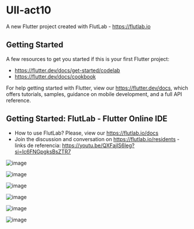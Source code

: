# UII-act10

A new Flutter project created with FlutLab - https://flutlab.io

## Getting Started

A few resources to get you started if this is your first Flutter project:

- https://flutter.dev/docs/get-started/codelab
- https://flutter.dev/docs/cookbook

For help getting started with Flutter, view our
https://flutter.dev/docs, which offers tutorials,
samples, guidance on mobile development, and a full API reference.

## Getting Started: FlutLab - Flutter Online IDE

- How to use FlutLab? Please, view our https://flutlab.io/docs
- Join the discussion and conversation on https://flutlab.io/residents
-links de referencia:
https://youtu.be/QXFajIS6leg?si=Ic6FNGpgksBsZTR7

![image](https://github.com/MatusG128/UII-act10/assets/143744150/fe29e048-b885-4ddc-b859-a4077ed4856f)

![image](https://github.com/MatusG128/UII-act10/assets/143744150/476478da-7b0d-45c9-b203-e9d7de65e92f)

![image](https://github.com/MatusG128/UII-act10/assets/143744150/1a828641-ebb9-43f4-bfcd-4ab196ae1d2c)

![image](https://github.com/MatusG128/UII-act10/assets/143744150/2a18e142-568e-4d48-b907-8b6e7e241714)

![image](https://github.com/MatusG128/UII-act10/assets/143744150/3047df61-9801-462f-8f69-6dbdc01acc18)

![image](https://github.com/MatusG128/UII-act10/assets/143744150/0269fbf3-ef87-4c80-b434-9f735342d745)





